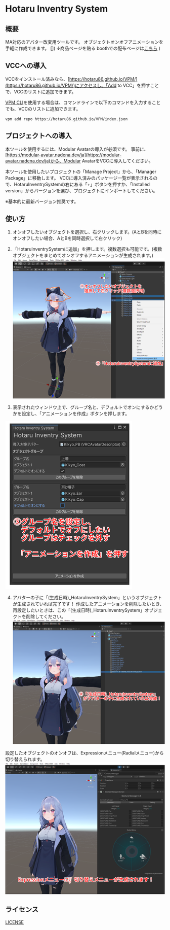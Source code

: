 # Hotaru Inventry System

## 概要
MA対応のアバター改変用ツールです。
オブジェクトオンオフアニメーションを手軽に作成できます。
[](
↓商品ページを貼る
boothでの配布ページは[こちら](https://hotaru86.booth.pm/)
)

## VCCへの導入
VCCをインストール済みなら、[https://hotaru86.github.io/VPM/](https://hotaru86.github.io/VPM/)にアクセスし、「Add to VCC」を押すことで、VCCのリストに追加できます。

[VPM CLI](https://vcc.docs.vrchat.com/vpm/cli/)を使用する場合は、コマンドラインで以下のコマンドを入力することでも、VCCのリストに追加できます。
```
vpm add repo https://hotaru86.github.io/VPM/index.json
```

## プロジェクトへの導入
本ツールを使用するには、Modular Avatarの導入が必須です。
事前に、[https://modular-avatar.nadena.dev/ja](https://modular-avatar.nadena.dev/ja)から、Modular AvatarをVCCに導入してください。

本ツールを使用したいプロジェクトの「Manage Project」から、「Manager Package」に移動します。
VCCに導入済みのパッケージ一覧が表示されるので、HotaruInventrySystemの右にある「+」ボタンを押すか、「Installed version」からバージョンを選び、プロジェクトにインポートしてください。

※基本的に最新バージョン推奨です。

## 使い方
1. オンオフしたいオブジェクトを選択し、右クリックします。(AとBを同時にオンオフしたい場合、AとBを同時選択して右クリック)
2. 「HotaruInventrySystemに追加」を押します。複数選択も可能です。(複数オブジェクトをまとめてオンオフするアニメーションが生成されます。)
![SelectAndAdd](Website/Images/SelectAndAdd.png)

3. 表示されたウィンドウ上で、グループ名と、デフォルトでオンにするかどうかを設定し、「アニメーションを作成」ボタンを押します。
<img src="Website/Images/SetGroupNameAndDefaultState.png" width="400">

4. アバターの子に「(生成日時)_HotaruInventrySystem」というオブジェクトが生成されていれば完了です！
作成したアニメーションを削除したいとき、再設定したいときは、この「(生成日時)_HotaruInventrySystem」オブジェクトを削除してください。
![Complete](Website/Images/Complete.png)

設定したオブジェクトのオンオフは、Expressionメニュー(Radialメニュー)から切り替えられます。
![MoveCheck](Website/Images/MoveCheck.png)

## ライセンス
[LICENSE](LICENSE.md)


